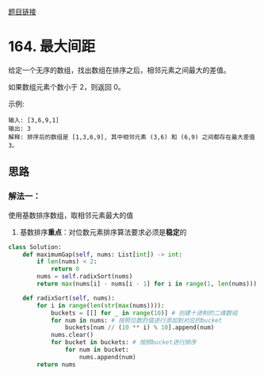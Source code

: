 [题目链接](https://leetcode-cn.com/problems/maximum-gap/)
# 164. 最大间距

给定一个无序的数组，找出数组在排序之后，相邻元素之间最大的差值。

如果数组元素个数小于 2，则返回 0。

示例:
```
输入: [3,6,9,1]
输出: 3
解释: 排序后的数组是 [1,3,6,9], 其中相邻元素 (3,6) 和 (6,9) 之间都存在最大差值 3。
```

## 思路

### 解法一：
使用基数排序数组，取相邻元素最大的值
1. 基数排序**重点**：对位数元素排序算法要求必须是**稳定**的

```python
class Solution:
    def maximumGap(self, nums: List[int]) -> int:
        if len(nums) < 2:
            return 0
        nums = self.radixSort(nums)
        return max(nums[i] - nums[i - 1] for i in range(1, len(nums)))

    def radixSort(self, nums):
        for i in range(len(str(max(nums)))):
            buckets = [[] for _ in range(10)] # 创建十进制的二维数组
            for num in nums: # 按照位数的值进行添加到对应的bucket
                buckets[num // (10 ** i) % 10].append(num)
            nums.clear()
            for bucket in buckets: # 按照bucket进行排序
                for num in bucket:
                    nums.append(num)
        return nums
```

